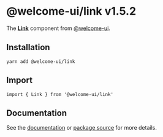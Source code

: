 # @welcome-ui/link v1.5.2
  
The **[Link](http://welcome-ui.com/components/link)** component from [@welcome-ui](http://welcome-ui.com).

## Installation

    yarn add @welcome-ui/link

## Import

    import { Link } from '@welcome-ui/link'

## Documentation

See the [documentation](http://welcome-ui.com/components/link) or [package source](https://github.com/WTTJ/welcome-ui/tree/v1.5.2/packages/Link) for more details.
